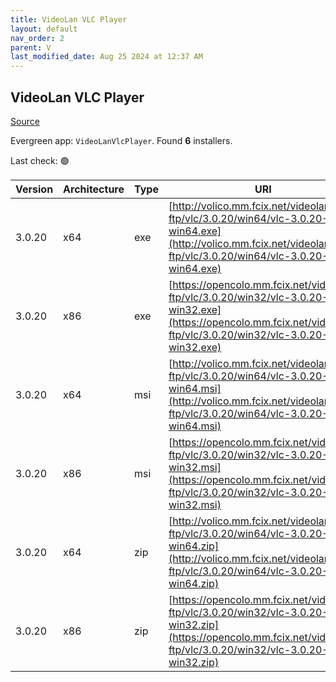 ```yaml
---
title: VideoLan VLC Player 
layout: default
nav_order: 2
parent: V
last_modified_date: Aug 25 2024 at 12:37 AM
---
```


## VideoLan VLC Player 

[Source](https://www.videolan.org/vlc/)

Evergreen app: `VideoLanVlcPlayer`. Found **6** installers.

Last check: 🟢

| Version | Architecture | Type | URI                                                                                                                                                                |
| ------- | ------------ | ---- | ------------------------------------------------------------------------------------------------------------------------------------------------------------------ |
| 3.0.20  | x64          | exe  | [http://volico.mm.fcix.net/videolan-ftp/vlc/3.0.20/win64/vlc-3.0.20-win64.exe](http://volico.mm.fcix.net/videolan-ftp/vlc/3.0.20/win64/vlc-3.0.20-win64.exe)       |
| 3.0.20  | x86          | exe  | [https://opencolo.mm.fcix.net/videolan-ftp/vlc/3.0.20/win32/vlc-3.0.20-win32.exe](https://opencolo.mm.fcix.net/videolan-ftp/vlc/3.0.20/win32/vlc-3.0.20-win32.exe) |
| 3.0.20  | x64          | msi  | [http://volico.mm.fcix.net/videolan-ftp/vlc/3.0.20/win64/vlc-3.0.20-win64.msi](http://volico.mm.fcix.net/videolan-ftp/vlc/3.0.20/win64/vlc-3.0.20-win64.msi)       |
| 3.0.20  | x86          | msi  | [https://opencolo.mm.fcix.net/videolan-ftp/vlc/3.0.20/win32/vlc-3.0.20-win32.msi](https://opencolo.mm.fcix.net/videolan-ftp/vlc/3.0.20/win32/vlc-3.0.20-win32.msi) |
| 3.0.20  | x64          | zip  | [http://volico.mm.fcix.net/videolan-ftp/vlc/3.0.20/win64/vlc-3.0.20-win64.zip](http://volico.mm.fcix.net/videolan-ftp/vlc/3.0.20/win64/vlc-3.0.20-win64.zip)       |
| 3.0.20  | x86          | zip  | [https://opencolo.mm.fcix.net/videolan-ftp/vlc/3.0.20/win32/vlc-3.0.20-win32.zip](https://opencolo.mm.fcix.net/videolan-ftp/vlc/3.0.20/win32/vlc-3.0.20-win32.zip) |
